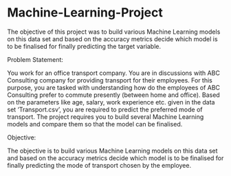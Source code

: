 # Machine-Learning-Project
The objective of this project was to build various Machine Learning models on this data set and based on the accuracy metrics decide which model is to be finalised for finally predicting the target variable.

Problem Statement:

You work for an office transport company. You are in discussions with ABC Consulting company for providing transport for their employees. For this purpose, you are tasked with understanding how do the employees of ABC Consulting prefer to commute presently (between home and office). Based on the parameters like age, salary, work experience etc. given in the data set ‘Transport.csv’, you are required to predict the preferred mode of transport. The project requires you to build several Machine Learning models and compare them so that the model can be finalised.

Objective:

The objective is to build various Machine Learning models on this data set and based on the accuracy metrics decide which model is to be finalised for finally predicting the mode of transport chosen by the employee.
